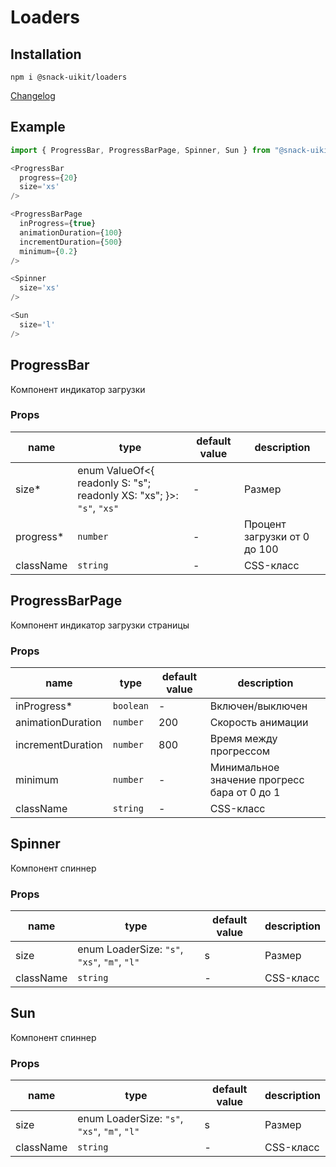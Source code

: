 # Loaders

## Installation
`npm i @snack-uikit/loaders`

[Changelog](./CHANGELOG.md)

## Example

```typescript jsx
import { ProgressBar, ProgressBarPage, Spinner, Sun } from "@snack-uikit/loaders";

<ProgressBar
  progress={20}
  size='xs'
/>

<ProgressBarPage
  inProgress={true}
  animationDuration={100}
  incrementDuration={500}
  minimum={0.2}
/>

<Spinner
  size='xs'
/>

<Sun
  size='l'
/>
```

[//]: DOCUMENTATION_SECTION_START
[//]: THIS_SECTION_IS_AUTOGENERATED_PLEASE_DONT_EDIT_IT
## ProgressBar
Компонент индикатор загрузки
### Props
| name | type | default value | description |
|------|------|---------------|-------------|
| size* | enum ValueOf<{ readonly S: "s"; readonly XS: "xs"; }>: `"s"`, `"xs"` | - | Размер |
| progress* | `number` | - | Процент загрузки от 0 до 100 |
| className | `string` | - | CSS-класс |
## ProgressBarPage
Компонент индикатор загрузки страницы
### Props
| name | type | default value | description |
|------|------|---------------|-------------|
| inProgress* | `boolean` | - | Включен/выключен |
| animationDuration | `number` | 200 | Скорость анимации |
| incrementDuration | `number` | 800 | Время между прогрессом |
| minimum | `number` | - | Минимальное значение прогресс бара от 0 до 1 |
| className | `string` | - | CSS-класс |
## Spinner
Компонент спиннер
### Props
| name | type | default value | description |
|------|------|---------------|-------------|
| size | enum LoaderSize: `"s"`, `"xs"`, `"m"`, `"l"` | s | Размер |
| className | `string` | - | CSS-класс |
## Sun
Компонент спиннер
### Props
| name | type | default value | description |
|------|------|---------------|-------------|
| size | enum LoaderSize: `"s"`, `"xs"`, `"m"`, `"l"` | s | Размер |
| className | `string` | - | CSS-класс |


[//]: DOCUMENTATION_SECTION_END
